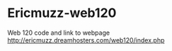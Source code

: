 # Ericmuzz-web120
Web 120 code and link to webpage
http://ericmuzz.dreamhosters.com/web120/index.php
